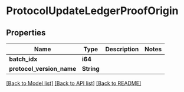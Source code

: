 # ProtocolUpdateLedgerProofOrigin

## Properties

Name | Type | Description | Notes
------------ | ------------- | ------------- | -------------
**batch_idx** | **i64** |  | 
**protocol_version_name** | **String** |  | 

[[Back to Model list]](../README.md#documentation-for-models) [[Back to API list]](../README.md#documentation-for-api-endpoints) [[Back to README]](../README.md)


